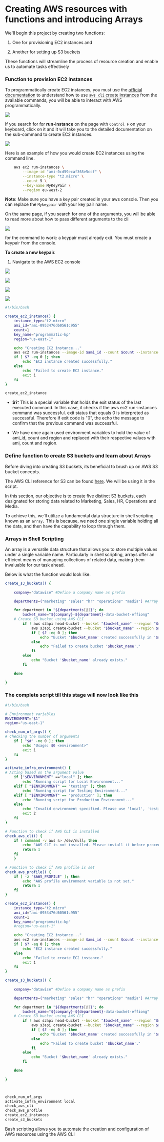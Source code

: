 # Creating AWS resources with functions and introducing Arrays

We'll begin this project by creating two functions:

1. One for provisioning EC2 instances and 

2. Another for setting up S3 buckets

These functions will streamline the process of resource creation and enable us to automate tasks effectively

### Function to provision EC2 instances

To programmatically create EC2 instances, you must use the [official documentation](https://docs.aws.amazon.com/cli/latest/reference/ec2/) to understand how to use [`aws cli` create instances](https://docs.aws.amazon.com/cli/latest/reference/ec2/run-instances.html) from the available commands, you will be able to interact with AWS programmatically.

![](img/1.%20aws%20available%20commands.PNG)

If you search for for **run-instance** on the page with `Control F` on your keyboard, click on it and it will take you to the detailed documentation on the sub-command to create EC2 instances.

![](img/2.%20press%20control%20f.PNG)

Here is an example of how you would create EC2 instances using the command line.

```bash
    aws ec2 run-instances \
        --image-id "ami-0cd59ecaf368e5ccf" \
        --instance-type "t2.micro" \
        --count 5 \
        --key-name MyKeyPair \
        --region eu-west-2
```

**Note:** Make sure you have a key pair created in your aws console. Then you can replace the `Mykeypair` with your key pair name.

On the same page, if you search for one of the arguments, you will be able to read more about how to pass different arguments to the cli

![](img/3.%20code%20to%20launch%20to%20default%20subnet.PNG)

for the command to work: a keypair must already exit. You must create a keypair from the console. 

**To create a new keypair.**

1. Navigate to the AWS EC2 console

![](img/4.%20key%20pairs.PNG)

![](img/5.%20key%20pairs%20details.PNG)

![](img/5.%20key%20pairs%20details.PNG)

![](img/6.%20key%20pairs%20created.PNG)

```bash
#!/bin/bash

create_ec2_instance() {
    instance_type="t2.micro"
    ami_id="ami-0953476d60561c955"
    count=1
    key_name="programmatic-kp"
    region="us-east-1"

    echo "Creating EC2 instance..."
    aws ec2 run-instances --image-id $ami_id --count $count --instance-type $instance_type --key-name $key_name --region $region
    if [ $? -eq 0 ]; then
        echo "EC2 instance created successfully."
    else
        echo "Failed to create EC2 instance."
        exit 1
    fi
}

create_ec2_instance
```

- **$?:** This is a special variable that holds the exit status of the last executed command. In this case, it checks if the aws ec2 run-instances command was successful. exit status that equals 0 is interpreted as successful. Therefore if exit code is "0", the echo the message to confirm that the previous command was successful.

- We have once again used environment variables to hold the value of ami_id, count and region and replaced with their respective values with ami, count and region.

### Define function to create S3 buckets and learn about Arrays

Before diving into creating S3 buckets, its beneficial to brush up on AWS S3 bucket concepts.

The AWS CLI reference for S3 can be found [here](https://docs.aws.amazon.com/cli/latest/reference/s3api/). We will be using it in the script.

In this section, our objective is to create five distinct S3 buckets, each designated for storing data related to Marketing, Sales, HR, Operations and Media.

To achieve this, we'll utilize a fundamental data structure in shell scripting known as an `array.` This is because, we need one single variable holding all the data, and then have the capability to loop through them.

### Arrays in Shell Scripting

An array is a versatile data structure that allows you to store multiple values under a single variable name. Particularly in shell scripting, arrays offer an efficient means of managing collections of related data, making them invaluable for our task ahead.

Below is what the function would look like.

```bash
create_s3_buckets() {
    
    company="datawise" #Define a company name as prefix

    departments=("marketing" "sales" "hr" "operations" "media") #Array of department

    for department in "${departments[@]}"; do
        bucket_name="${company}-${department}-data-bucket-effiong"
    # Create S3 bucket using AWS CLI
        if ! aws s3api head-bucket --bucket "$bucket_name" --region "$region" 2>/dev/null; then
            aws s3api create-bucket --bucket "$bucket_name" --region $region
            if [ $? -eq 0 ]; then
                echo "Bucket '$bucket_name' created successfully in '$region'."
            else
                echo "Failed to create bucket '$bucket_name'."
            fi
        else
            echo "Bucket '$bucket_name' already exists."
        fi

    done
 
}
```

### The complete script till this stage will now look like this

```bash
#!/bin/bash

# Environment variables
ENVIRONMENT="$1"
region="us-east-1"

check_num_of_args() {
# Checking the number of arguments
    if [ "$#" -ne 0 ]; then
        echo "Usage: $0 <environment>"   
        exit 1
    fi
}

activate_infra_environment() {
# Acting based on the argument value
    if ["$ENVIRONMENT" =="local" ]; then
        echo "Running script for Local Environment..."
    elif [ "$ENVIRONMENT" == "testing" ]; then
        echo "Running script for Testing Environment..."
    elif [ "$ENVIRONMENT" == "production" ]; then  
        echo "Running script for Production Environment..."
    else  
        echo "Invalid environment specified. Please use 'local', 'testing', or 'production'."
        exit 2
    fi
}

# Function to check if AWS CLI is installed
check_aws_cli() {
    if ! command -v aws &> /dev/null; then
        echo "AWS CLI is not installed. Please install it before proceeding."
        return 1
    fi
    }

# Function to check if AWS profile is set
check_aws_profile() {
    if [ -z "$AWS_PROFILE" ]; then
        echo "AWS profile environment variable is not set."
        return 1
    fi
}

create_ec2_instance() {
    instance_type="t2.micro"
    ami_id="ami-0953476d60561c955"
    count=1
    key_name="programmatic-kp"
    #region="us-east-1"

    echo "Creating EC2 instance..."
    aws ec2 run-instances --image-id $ami_id --count $count --instance-type $instance_type --key-name $key_name --region $region
    if [ $? -eq 0 ]; then
        echo "EC2 instance created successfully."
    else
        echo "Failed to create EC2 instance."
        exit 1
    fi
}

create_s3_buckets() {
    
    company="datawise" #Define a company name as prefix

    departments=("marketing" "sales" "hr" "operations" "media") #Array of department

    for department in "${departments[@]}"; do
        bucket_name="${company}-${department}-data-bucket-effiong"
    # Create S3 bucket using AWS CLI
        if ! aws s3api head-bucket --bucket "$bucket_name" --region "$region" 2>/dev/null; then
            aws s3api create-bucket --bucket "$bucket_name" --region $region
            if [ $? -eq 0 ]; then
                echo "Bucket '$bucket_name' created successfully in '$region'."
            else
                echo "Failed to create bucket '$bucket_name'."
            fi
        else
            echo "Bucket '$bucket_name' already exists."
        fi

    done
 
}



check_num_of_args
activate_infra_environment local
check_aws_cli
check_aws_profile
create_ec2_instances
create_s3_buckets
```

Bash scripting allows you to automate the creation and configuration of AWS resources using the AWS CLI
